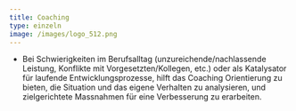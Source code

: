 ```yaml
---
title: Coaching
type: einzeln
image: /images/logo_512.png
---
```


- Bei Schwierigkeiten im Berufsalltag (unzureichende/nachlassende Leistung, Konflikte mit Vorgesetzten/Kollegen, etc.) oder als Katalysator für laufende Entwicklungsprozesse, hilft das Coaching Orientierung zu bieten, die Situation und das eigene Verhalten zu analysieren, und zielgerichtete Massnahmen für eine Verbesserung zu erarbeiten.
